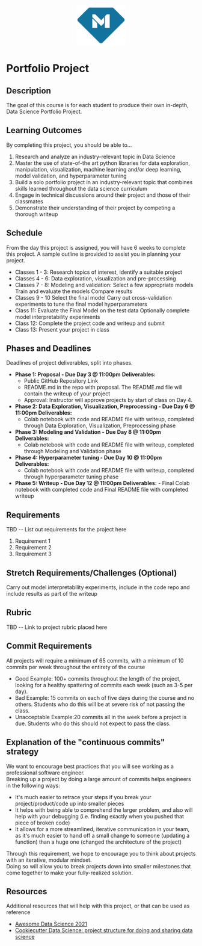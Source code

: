 <p align="center">
  <a href="https://www.makeschool.com">
      <img alt="Make School Logo" src="./Web/logo-icononly.svg" height="110">
  </a>
</p>

# Portfolio Project

## Description
The goal of this course is for each student to produce their own in-depth, Data Science Portfolio Project.


## Learning Outcomes
By completing this project, you should be able to…

1. Research and analyze an industry-relevant topic in Data Science
1. Master the use of state-of-the art python libraries for data exploration, manipulation, visualization, machine learning and/or deep learning, model validation, and hyperparameter tuning
1. Build a solo portfolio project in an industry-relevant topic that combines skills learned throughout the data science curriculum
1. Engage in technical discussions around their project and those of their classmates
1. Demonstrate their understanding of their project by competing a thorough writeup


## Schedule

From the day this project is assigned, you will have 6 weeks to complete this project. A sample outline is provided to assist you in planning your project.

- Classes 1 - 3: Research topics of interest, identify a suitable project
- Classes 4 - 6: Data exploration, visualization and pre-processing
- Classes 7 - 8: Modeling and validation:
  Select a few appropriate models
  Train and evaluate the models
  Compare results
- Classes 9 - 10
  Select the final model
  Carry out cross-validation experiments to tune the final model hyperparameters
- Class 11:
  Evaluate the Final Model on the test data
  Optionally complete model interpretability experiments
- Class 12: Complete the project code and writeup and submit
- Class 13: Present your project in class


## Phases and Deadlines
Deadlines of project deliverables, split into phases.

- **Phase 1: Proposal - Due Day 3 @ 11:00pm**
  **Deliverables:**
    - Public GitHub Repository Link
    - README.md in the repo with proposal. The README.md file will contain the writeup of your project
  - Approval: Instructor will approve projects by start of class on Day 4.
- **Phase 2: Data Exploration, Visualization, Preprocessing - Due Day 6 @ 11:00pm**
  **Deliverables:**
    - Colab notebook with code and README file with writeup, completed through Data Exploration, Visualization, Preprocessing phase
- **Phase 3: Modeling and Validation - Due Day 8 @ 11:00pm**
  **Deliverables:**
    - Colab notebook with code and README file with writeup, completed through Modeling and Validation phase
- **Phase 4: Hyperparameter tuning - Due Day 10 @ 11:00pm**
  **Deliverables:**
    - Colab notebook with code and README file with writeup, completed through hyperparameter tuning phase
- **Phase 5: Writeup - Due Day 12 @ 11:00pm**
  **Deliverables:**
      - Final Colab notebook with completed code and Final README file with completed writeup


## Requirements
TBD -- List out requirements for the project here

1. Requirement 1
1. Requirement 2
1. Requirement 3

## Stretch Requirements/Challenges (Optional)
Carry out model interpretability experiments, include in the code repo and include results as part of the writeup


## Rubric
TBD -- Link to project rubric placed here

## Commit Requirements

All projects will require a minimum of 65 commits, with a minimum of 10 commits per week throughout the entirety of the course

- Good Example: 100+ commits throughout the length of the project, looking for a healthy spattering of commits each week (such as 3-5 per day).
- Bad Example: 15 commits on each of five days during the course and no others. Students who do this will be at severe risk of not passing the class.
- Unacceptable Example:20 commits all in the week before a project is due. Students who do this should not expect to pass the class.

## Explanation of the "continuous commits" strategy
We want to encourage best practices that you will see working as a professional software engineer.  
Breaking up a project by doing a large amount of commits helps engineers in the following ways:

- It's much easier to retrace your steps if you break your project/product/code up into smaller pieces
- It helps with being able to comprehend the larger problem, and also will help with your debugging (i.e. finding exactly when you pushed that piece of broken code)
- It allows for a more streamlined, iterative communication in your team, as it's much easier to hand off a small change to someone (updating a function) than a huge one (changed the architecture of the project)

Through this requirement, we hope to encourage you to think about projects with an iterative, modular mindset.  
Doing so will allow you to break projects down into smaller milestones that come together to make your fully-realized solution.

## Resources
Additional resources that will help with this project, or that can be used as reference

- [Awesome Data Science 2021
](https://docs.google.com/document/d/1vGG0Q5t_aVZ6VaSUfDnfnZXlqajFU5Ji-TXAIgpYJT8/edit?usp=sharing)
- [Cookiecutter Data Science: project structure for doing and sharing data science](https://drivendata.github.io/cookiecutter-data-science/)
